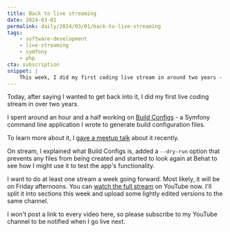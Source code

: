```yaml
---
title: Back to live streaming
date: 2024-03-01
permalink: daily/2024/03/01/back-to-live-streaming
tags:
    - software-development
    - live-streaming
    - symfony
    - php
cta: subscription
snippet: |
    This week, I did my first coding live stream in around two years - working on my Symfony-based Build Configs tool.
---
```


Today, after saying I wanted to get back into it, I did my first live coding stream in over two years.

I spent around an hour and a half working on [Build Configs] - a Symfony command line application I wrote to generate build configuration files.

To learn more about it, I [gave a meetup talk][talk] about it recently.

On stream, I explained what Build Configs is, added a `--dry-run` option that prevents any files from being created and started to look again at Behat to see how I might use it to test the app's functionality.

I want to do at least one stream a week going forward. Most likely, it will be on Friday afternoons.
You can [watch the full stream][video] on YouTube now. I'll split it into sections this week and upload some lightly edited versions to the same channel.

I won't post a link to every video here, so please subscribe to my YouTube channel to be notified when I go live next.

[build configs]: {{site.url}}/build-configs
[talk]: {{site.url}}/talks/building-build-configs
[video]: https://www.youtube.com/watch?v=Wlkcf1PLWN8
